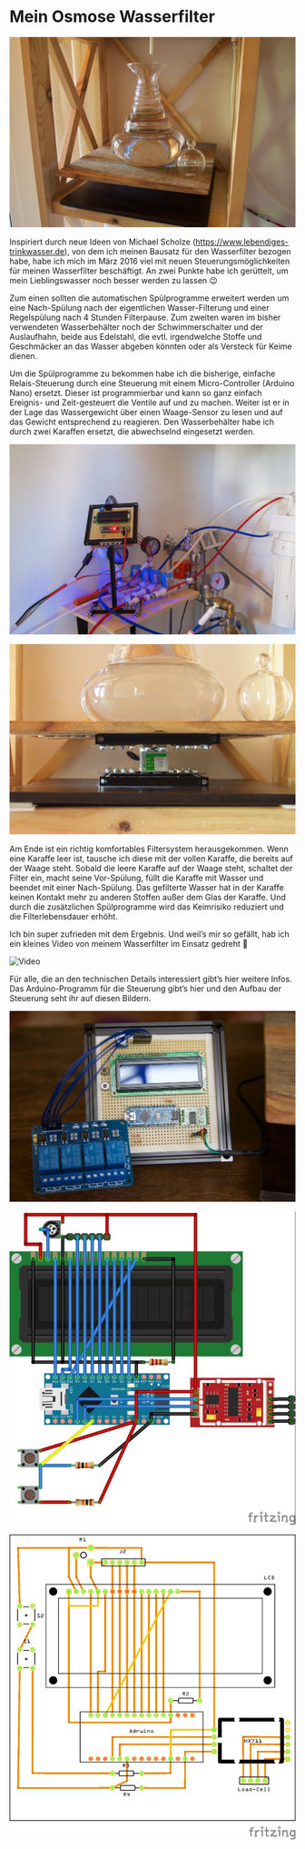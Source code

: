 # Mein Osmose Wasserfilter

![Waage](./docs/wasserfilter-waage.jpg)

Inspiriert durch neue Ideen von Michael Scholze (<https://www.lebendiges-trinkwasser.de>), von dem ich meinen Bausatz für den Wasserfilter bezogen habe, habe ich mich im März 2016 viel mit neuen Steuerungsmöglichkeiten für meinen Wasserfilter beschäftigt. An zwei Punkte habe ich gerüttelt, um mein Lieblingswasser noch besser werden zu lassen 😉

Zum einen sollten die automatischen Spülprogramme erweitert werden um eine Nach-Spülung nach der eigentlichen Wasser-Filterung und einer Regelspülung nach 4 Stunden Filterpause. Zum zweiten waren im bisher verwendeten Wasserbehälter noch der Schwimmerschalter und der Auslaufhahn, beide aus Edelstahl, die evtl. irgendwelche Stoffe und Geschmäcker an das Wasser abgeben könnten oder als Versteck für Keime dienen.

Um die Spülprogramme zu bekommen habe ich die bisherige, einfache Relais-Steuerung durch eine Steuerung mit einem Micro-Controller (Arduino Nano) ersetzt. Dieser ist programmierbar und kann so ganz einfach Ereignis- und Zeit-gesteuert die Ventile auf und zu machen. Weiter ist er in der Lage das Wassergewicht über einen Waage-Sensor zu lesen und auf das Gewicht entsprechend zu reagieren. Den Wasserbehälter habe ich durch zwei Karaffen ersetzt, die abwechselnd eingesetzt werden.

![Steuerung](./docs/wasserfilter-steuerung.jpg)

![Waagesensor](./docs/wasserfilter-waage2.jpg)

Am Ende ist ein richtig komfortables Filtersystem herausgekommen. Wenn eine Karaffe leer ist, tausche ich diese mit der vollen Karaffe, die bereits auf der Waage steht. Sobald die leere Karaffe auf der Waage steht, schaltet der Filter ein, macht seine Vor-Spülung, füllt die Karaffe mit Wasser und beendet mit einer Nach-Spülung. Das gefilterte Wasser hat in der Karaffe keinen Kontakt mehr zu anderen Stoffen außer dem Glas der Karaffe. Und durch die zusätzlichen Spülprogramme wird das Keimrisiko reduziert und die Filterlebensdauer erhöht.

Ich bin super zufrieden mit dem Ergebnis. Und weil’s mir so gefällt, hab ich ein kleines Video von meinem Wasserfilter im Einsatz gedreht 🙂

![Video](https://youtu.be/p-oMvHNbZ5M)

Für alle, die an den technischen Details interessiert gibt’s hier weitere Infos. Das Arduino-Programm für die Steuerung gibt’s hier und den Aufbau der Steuerung seht ihr auf diesen Bildern.

![Arduino](./docs/arduino_wasserfilter_2.jpg)

![Steckplatine](./docs/wasserfilter_steckplatine.jpg)

![Leiterplatte](./docs/wasserfilter_leiterplatte.jpg)
